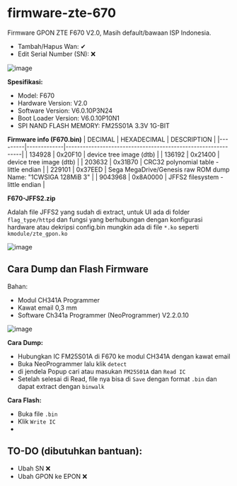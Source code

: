 
# firmware-zte-670
Firmware GPON ZTE F670 V2.0, Masih default/bawaan ISP Indonesia.
 - Tambah/Hapus Wan: ✔
 - Edit Serial Number (SN): ❌

  ![image](https://github.com/user-attachments/assets/4cd307d8-0f30-4e67-b61a-6241ff8f972a)
  
 **Spesifikasi:**
 - Model:	F670
 - Hardware Version:	V2.0
 - Software Version:	V6.0.10P3N24
 - Boot Loader Version:	V6.0.10P10N1
 - SPI NAND FLASH MEMORY: FM25S01A 3.3V 1G-BIT


**Firmware info (F670.bin)**
| DECIMAL | HEXADECIMAL | DESCRIPTION                                                  |
|---------|-------------|--------------------------------------------------------------|
| 134928  | 0x20F10     | device tree image (dtb)                                      |
| 136192  | 0x21400     | device tree image (dtb)                                      |
| 203632  | 0x31B70     | CRC32 polynomial table - little endian                       |
| 229101  | 0x37EED     | Sega MegaDrive/Genesis raw ROM dump Name: "1CWSIGA 128MiB 3" |
| 9043968 | 0x8A0000    | JFFS2 filesystem - little endian                             |

**F670-JFFS2.zip**

Adalah file JFFS2 yang sudah di extract, untuk UI ada di folder `flag_type/httpd` dan fungsi yang berhubungan dengan konfigurasi hardware atau dekripsi config.bin mungkin ada di file `*.ko` seperti `kmodule/zte_gpon.ko`

![image](https://github.com/user-attachments/assets/1990522f-6ccf-4cac-b421-cbbe829eb699)

## Cara Dump dan Flash Firmware

Bahan:
- Modul CH341A Programmer
- Kawat email 0,3 mm
- Software Ch341a Programmer (NeoProgrammer) V2.2.0.10

![image](https://github.com/user-attachments/assets/793d50b1-77bf-48db-a3ff-32c40bbad728)

**Cara Dump:**
- Hubungkan IC FM25S01A di F670 ke modul CH341A dengan kawat email
- Buka NeoProgrammer lalu klik `detect`
- di jendela Popup cari atau masukan `FM25S01A` dan `Read IC`
- Setelah selesai di Read, file nya bisa di `Save` dengan format `.bin` dan dapat extract dengan `binwalk`

**Cara Flash:**
- Buka file `.bin`
- Klik `Write IC`
- 
## TO-DO (dibutuhkan bantuan):
- Ubah SN ❌
- Ubah GPON ke EPON ❌
